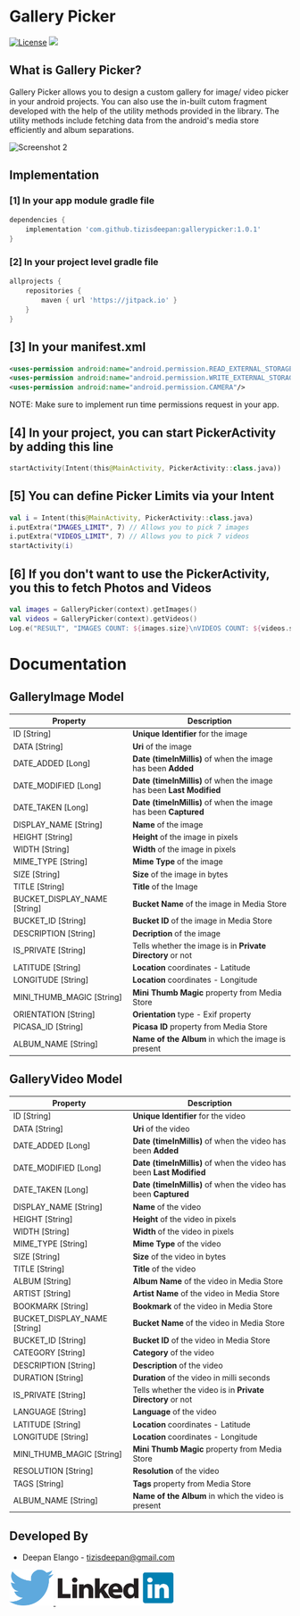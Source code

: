 # Gallery Picker
[![License](https://img.shields.io/badge/license-Apache%202-4EB1BA.svg?style=flat-square)](https://www.apache.org/licenses/LICENSE-2.0.html)
[![](https://jitpack.io/v/tizisdeepan/gallerypicker.svg)](https://jitpack.io/#tizisdeepan/gallerypicker)

## What is Gallery Picker?
Gallery Picker allows you to design a custom gallery for image/ video picker in your android projects. You can also use the in-built cutom fragment developed with the help of the utility methods provided in the library. The utility methods include fetching data from the android's media store efficiently and album separations.

![Screenshot 2](https://github.com/tizisdeepan/gallerypicker/blob/master/Screenshots/ss.png)

## Implementation
### [1] In your app module gradle file
```gradle
dependencies {
    implementation 'com.github.tizisdeepan:gallerypicker:1.0.1'
}
```

### [2] In your project level gradle file
```gradle
allprojects {
    repositories {
        maven { url 'https://jitpack.io' }
    }
}
```

## [3] In your manifest.xml
```xml
<uses-permission android:name="android.permission.READ_EXTERNAL_STORAGE"/>
<uses-permission android:name="android.permission.WRITE_EXTERNAL_STORAGE"/>
<uses-permission android:name="android.permission.CAMERA"/>
```
NOTE: Make sure to implement run time permissions request in your app.

## [4] In your project, you can start PickerActivity by adding this line
```kotlin
startActivity(Intent(this@MainActivity, PickerActivity::class.java))
```

## [5] You can define Picker Limits via your Intent
```kotlin
val i = Intent(this@MainActivity, PickerActivity::class.java)
i.putExtra("IMAGES_LIMIT", 7) // Allows you to pick 7 images
i.putExtra("VIDEOS_LIMIT", 7) // Allows you to pick 7 videos
startActivity(i)
```

## [6] If you don't want to use the PickerActivity, you this to fetch Photos and Videos
```kotlin
val images = GalleryPicker(context).getImages()
val videos = GalleryPicker(context).getVideos()
Log.e("RESULT", "IMAGES COUNT: ${images.size}\nVIDEOS COUNT: ${videos.size}")
```

# Documentation
## GalleryImage Model
|Property|Description|
|---|---|
|ID [String]|**Unique Identifier** for the image|
|DATA [String]|**Uri** of the image|
|DATE_ADDED [Long]|**Date (timeInMillis)** of when the image has been **Added**|
|DATE_MODIFIED [Long]|**Date (timeInMillis)** of when the image has been **Last Modified**|
|DATE_TAKEN [Long]|**Date (timeInMillis)** of when the image has been **Captured**|
|DISPLAY_NAME [String]|**Name** of the image|
|HEIGHT [String]|**Height** of the image in pixels|
|WIDTH [String]|**Width** of the image in pixels|
|MIME_TYPE [String]|**Mime Type** of the image|
|SIZE [String]|**Size** of the image in bytes|
|TITLE [String]|**Title** of the Image|
|BUCKET_DISPLAY_NAME [String]|**Bucket Name** of the image in Media Store|
|BUCKET_ID [String]|**Bucket ID** of the image in Media Store|
|DESCRIPTION [String]|**Decription** of the image|
|IS_PRIVATE [String]|Tells whether the image is in **Private Directory** or not|
|LATITUDE [String]|**Location** coordinates - Latitude|
|LONGITUDE [String]|**Location** coordinates - Longitude|
|MINI_THUMB_MAGIC [String]|**Mini Thumb Magic** property from Media Store|
|ORIENTATION [String]|**Orientation** type - Exif property|
|PICASA_ID [String]|**Picasa ID** property from Media Store|
|ALBUM_NAME [String]|**Name of the Album** in which the image is present|

## GalleryVideo Model
|Property|Description|
|---|---|
|ID [String]|**Unique Identifier** for the video|
|DATA [String]|**Uri** of the video|
|DATE_ADDED [Long]|**Date (timeInMillis)** of when the video has been **Added**|
|DATE_MODIFIED [Long]|**Date (timeInMillis)** of when the video has been **Last Modified**|
|DATE_TAKEN [Long]|**Date (timeInMillis)** of when the video has been **Captured**|
|DISPLAY_NAME [String]|**Name** of the video|
|HEIGHT [String]|**Height** of the video in pixels|
|WIDTH [String]|**Width** of the video in pixels|
|MIME_TYPE [String]|**Mime Type** of the video|
|SIZE [String]|**Size** of the video in bytes|
|TITLE [String]|**Title** of the video|
|ALBUM [String]|**Album Name** of the video in Media Store|
|ARTIST [String]|**Artist Name** of the video in Media Store|
|BOOKMARK [String]|**Bookmark** of the video in Media Store|
|BUCKET_DISPLAY_NAME [String]|**Bucket Name** of the video in Media Store|
|BUCKET_ID [String]|**Bucket ID** of the video in Media Store|
|CATEGORY [String]|**Category** of the video|
|DESCRIPTION [String]|**Description** of the video|
|DURATION [String]|**Duration** of the video in milli seconds|
|IS_PRIVATE [String]|Tells whether the video is in **Private Directory** or not|
|LANGUAGE [String]|**Language** of the video|
|LATITUDE [String]|**Location** coordinates - Latitude|
|LONGITUDE [String]|**Location** coordinates - Longitude|
|MINI_THUMB_MAGIC [String]|**Mini Thumb Magic** property from Media Store|
|RESOLUTION [String]|**Resolution** of the video|
|TAGS [String]|**Tags** property from Media Store|
|ALBUM_NAME [String]|**Name of the Album** in which the video is present|

Developed By
------------

* Deepan Elango - <tizisdeepan@gmail.com>

<a href="https://twitter.com/tizisdeepan">
  <img alt="Follow me on Twitter" src="./Screenshots/twitter.png" />
</a>
<a href="https://www.linkedin.com/in/tizisdeepan/">
  <img alt="Add me to Linkedin" src="./Screenshots/linkedin.png" />
</a>
